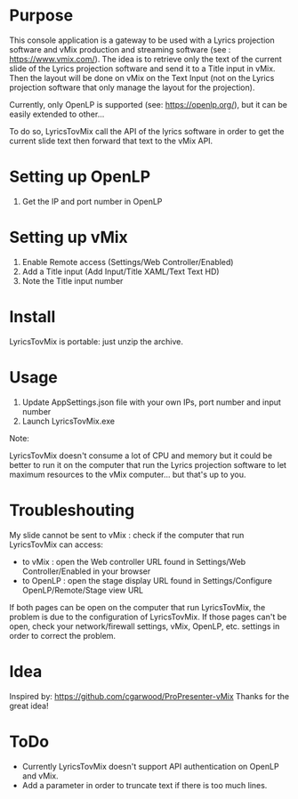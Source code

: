 ﻿# Purpose

This console application is a gateway to be used with a Lyrics projection software and vMix production and streaming software (see : https://www.vmix.com/).
The idea is to retrieve only the text of the current slide of the Lyrics projection software and send it to a Title input in vMix.
Then the layout will be done on vMix on the Text Input (not on the Lyrics projection software that only manage the layout for the projection).

Currently, only OpenLP is supported (see: https://openlp.org/), but it can be easily extended to other...

To do so, LyricsTovMix call the API of the lyrics software in order to get the current slide text then forward that text to the vMix API.

# Setting up OpenLP

1. Get the IP and port number in OpenLP

# Setting up vMix

1. Enable Remote access (Settings/Web Controller/Enabled)
2. Add a Title input (Add Input/Title XAML/Text Text HD)
3. Note the Title input number

# Install

LyricsTovMix is portable: just unzip the archive.


# Usage

1. Update AppSettings.json file with your own IPs, port number and input number
2. Launch LyricsTovMix.exe

Note:

LyricsTovMix doesn't consume a lot of CPU and memory but it could be better to run it on the computer that run the Lyrics projection software to let maximum resources to the vMix computer... but that's up to you.

# Troubleshouting

My slide cannot be sent to vMix : check if the computer that run LyricsTovMix can access:
* to vMix : open the Web controller URL found in Settings/Web Controller/Enabled in your browser
* to OpenLP : open the stage display URL found in Settings/Configure OpenLP/Remote/Stage view URL

If both pages can be open on the computer that run LyricsTovMix, the problem is due to the configuration of LyricsTovMix.
If those pages can't be open, check your network/firewall settings, vMix, OpenLP, etc. settings in order to correct the problem.

# Idea

Inspired by: https://github.com/cgarwood/ProPresenter-vMix
Thanks for the great idea!

# ToDo

* Currently LyricsTovMix doesn't support API authentication on OpenLP and vMix.
* Add a parameter in order to truncate text if there is too much lines.